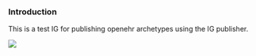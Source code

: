 
### Introduction

This is a test IG for publishing openehr archetypes using the IG publisher.

<img src="test.svg"/>